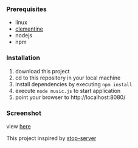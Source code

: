 
### Prerequisites
- linux
- [clementine](https://www.clementine-player.org/)
- nodejs
- npm

### Installation
1. download this project
2. cd to this repository in your local machine
3. install dependencies by executing ``` npm install ```
4. execute ``` node music.js ``` to start application
5. point your browser to http://localhost:8080/

### Screenshot
view [here](https://i.imgur.com/tLGnfPy.png)

This project inspired by [stop-server](https://github.com/typicode/stop-server)
